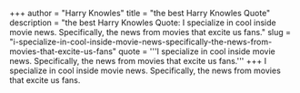 +++
author = "Harry Knowles"
title = "the best Harry Knowles Quote"
description = "the best Harry Knowles Quote: I specialize in cool inside movie news. Specifically, the news from movies that excite us fans."
slug = "i-specialize-in-cool-inside-movie-news-specifically-the-news-from-movies-that-excite-us-fans"
quote = '''I specialize in cool inside movie news. Specifically, the news from movies that excite us fans.'''
+++
I specialize in cool inside movie news. Specifically, the news from movies that excite us fans.
